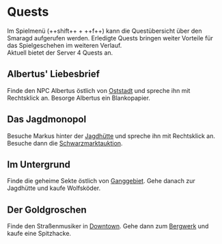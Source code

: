 # Quests

Im Spielmenü (++shift++ + ++f++) kann die Questübersicht über den Smaragd aufgerufen werden. Erledigte Quests bringen weiter Vorteile für das Spielgeschehen im weiteren Verlauf.<br>
Aktuell bietet der Server 4 Quests an.

## Albertus' Liebesbrief
Finde den NPC Albertus östlich von [Oststadt](../../pages/gebiete/oststadt.md) und spreche ihn mit Rechtsklick an. Besorge Albertus ein Blankopapier.

## Das Jagdmonopol
Besuche Markus hinter der [Jagdhütte](../../pages/nebenjobs/jagd.md) und spreche ihn mit Rechtsklick an. Besuche dann die [Schwarzmarktauktion](../../pages/orte/schwarzmarkt.md).

## Im Untergrund
Finde die geheime Sekte östlich von [Ganggebiet](../../pages/gebiete/ganggebiet.md). Gehe danach zur Jagdhütte und kaufe Wolfsköder.

## Der Goldgroschen
Finde den Straßenmusiker in [Downtown](../../pages/gebiete/downtown.md). Gehe dann zum [Bergwerk](../../pages/nebenjobs/bergwerk.md) und kaufe eine Spitzhacke.
